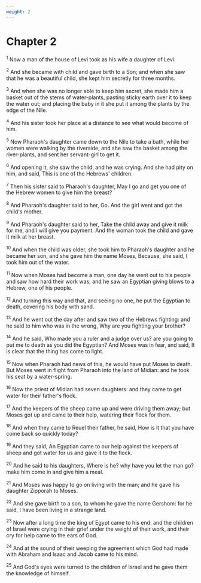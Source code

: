 ```yaml
---
weight: 2
---
```


# Chapter 2

<sup>1</sup> Now a man of the house of Levi took as his wife a daughter of Levi. 

<sup>2</sup> And she became with child and gave birth to a Son; and when she saw that he was a beautiful child, she kept him secretly for three months. 

<sup>3</sup> And when she was no longer able to keep him secret, she made him a basket out of the stems of water-plants, pasting sticky earth over it to keep the water out; and placing the baby in it she put it among the plants by the edge of the Nile. 

<sup>4</sup> And his sister took her place at a distance to see what would become of him. 

<sup>5</sup> Now Pharaoh's daughter came down to the Nile to take a bath, while her women were walking by the riverside; and she saw the basket among the river-plants, and sent her servant-girl to get it. 

<sup>6</sup> And opening it, she saw the child, and he was crying. And she had pity on him, and said, This is one of the Hebrews' children. 

<sup>7</sup> Then his sister said to Pharaoh's daughter, May I go and get you one of the Hebrew women to give him the breast? 

<sup>8</sup> And Pharaoh's daughter said to her, Go. And the girl went and got the child's mother. 

<sup>9</sup> And Pharaoh's daughter said to her, Take the child away and give it milk for me, and I will give you payment. And the woman took the child and gave it milk at her breast. 

<sup>10</sup> And when the child was older, she took him to Pharaoh's daughter and he became her son, and she gave him the name Moses, Because, she said, I took him out of the water. 

<sup>11</sup> Now when Moses had become a man, one day he went out to his people and saw how hard their work was; and he saw an Egyptian giving blows to a Hebrew, one of his people. 

<sup>12</sup> And turning this way and that, and seeing no one, he put the Egyptian to death, covering his body with sand. 

<sup>13</sup> And he went out the day after and saw two of the Hebrews fighting: and he said to him who was in the wrong, Why are you fighting your brother? 

<sup>14</sup> And he said, Who made you a ruler and a judge over us? are you going to put me to death as you did the Egyptian? And Moses was in fear, and said, It is clear that the thing has come to light. 

<sup>15</sup> Now when Pharaoh had news of this, he would have put Moses to death. But Moses went in flight from Pharaoh into the land of Midian: and he took his seat by a water-spring. 

<sup>16</sup> Now the priest of Midian had seven daughters: and they came to get water for their father's flock. 

<sup>17</sup> And the keepers of the sheep came up and were driving them away; but Moses got up and came to their help, watering their flock for them. 

<sup>18</sup> And when they came to Reuel their father, he said, How is it that you have come back so quickly today? 

<sup>19</sup> And they said, An Egyptian came to our help against the keepers of sheep and got water for us and gave it to the flock. 

<sup>20</sup> And he said to his daughters, Where is he? why have you let the man go? make him come in and give him a meal. 

<sup>21</sup> And Moses was happy to go on living with the man; and he gave his daughter Zipporah to Moses. 

<sup>22</sup> And she gave birth to a son, to whom he gave the name Gershom: for he said, I have been living in a strange land. 

<sup>23</sup> Now after a long time the king of Egypt came to his end: and the children of Israel were crying in their grief under the weight of their work, and their cry for help came to the ears of God. 

<sup>24</sup> And at the sound of their weeping the agreement which God had made with Abraham and Isaac and Jacob came to his mind. 

<sup>25</sup> And God's eyes were turned to the children of Israel and he gave them the knowledge of himself. 


